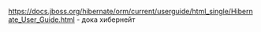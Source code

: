 https://docs.jboss.org/hibernate/orm/current/userguide/html_single/Hibernate_User_Guide.html - дока хибернейт